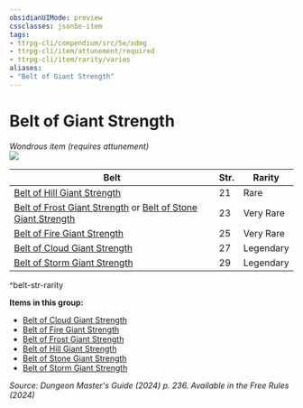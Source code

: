 ```yaml
---
obsidianUIMode: preview
cssclasses: json5e-item
tags:
- ttrpg-cli/compendium/src/5e/xdmg
- ttrpg-cli/item/attunement/required
- ttrpg-cli/item/rarity/varies
aliases: 
- "Belt of Giant Strength"
---
```

# Belt of Giant Strength
*Wondrous item (requires attunement)*  
![](Mechanics/items/img/belt-of-giant-strength.webp#right)


| Belt | Str. | Rarity |
|------|------|--------|
| [Belt of Hill Giant Strength](Mechanics/items/belt-of-hill-giant-strength-xdmg.md) | 21 | Rare |
| [Belt of Frost Giant Strength](Mechanics/items/belt-of-frost-giant-strength-xdmg.md) or [Belt of Stone Giant Strength](Mechanics/items/belt-of-stone-giant-strength-xdmg.md) | 23 | Very Rare |
| [Belt of Fire Giant Strength](Mechanics/items/belt-of-fire-giant-strength-xdmg.md) | 25 | Very Rare |
| [Belt of Cloud Giant Strength](Mechanics/items/belt-of-cloud-giant-strength-xdmg.md) | 27 | Legendary |
| [Belt of Storm Giant Strength](Mechanics/items/belt-of-storm-giant-strength-xdmg.md) | 29 | Legendary |
^belt-str-rarity

**Items in this group:**

- [Belt of Cloud Giant Strength](Mechanics/items/belt-of-cloud-giant-strength-xdmg.md)
- [Belt of Fire Giant Strength](Mechanics/items/belt-of-fire-giant-strength-xdmg.md)
- [Belt of Frost Giant Strength](Mechanics/items/belt-of-frost-giant-strength-xdmg.md)
- [Belt of Hill Giant Strength](Mechanics/items/belt-of-hill-giant-strength-xdmg.md)
- [Belt of Stone Giant Strength](Mechanics/items/belt-of-stone-giant-strength-xdmg.md)
- [Belt of Storm Giant Strength](Mechanics/items/belt-of-storm-giant-strength-xdmg.md)

*Source: Dungeon Master's Guide (2024) p. 236. Available in the Free Rules (2024)*